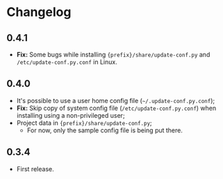 Changelog
=========

0.4.1
-----

- **Fix:** Some bugs while installing `{prefix}/share/update-conf.py` and `/etc/update-conf.py.conf` in Linux.

0.4.0
-----

- It's possible to use a user home config file (`~/.update-conf.py.conf`);
- **Fix:** Skip copy of system config file (`/etc/update-conf.py.conf`) when installing using a non-privileged user;
- Project data in `{prefix}/share/update-conf.py`;
    - For now, only the sample config file is being put there.

0.3.4
-----

- First release.
